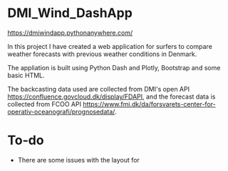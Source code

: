 # DMI_Wind_DashApp
https://dmiwindapp.pythonanywhere.com/

In this project I have created a web application for surfers to compare weather forecasts with previous weather conditions in Denmark.

The appliation is built using Python Dash and Plotly, Bootstrap and some basic HTML.

The backcasting data used are collected from DMI's open API https://confluence.govcloud.dk/display/FDAPI, and the forecast data is collected from FCOO API https://www.fmi.dk/da/forsvarets-center-for-operativ-oceanografi/prognosedata/.


# To-do
 - There are some issues with the layout for 
